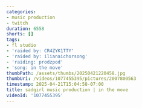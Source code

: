 ```yaml
---
categories:
- music production
- twitch
duration: 6558
shorts: []
tags:
- fl studio
- 'raided by: CR4ZYK1TTY'
- 'raided by: ilianaichorsong'
- 'raiding: prodzpod'
- 'song: in the move'
thumbPath: /assets/thumbs/20250421220458.jpg
thumbUri: /videos/1077455395/pictures/2007800563
timestamp: 2025-04-21T15:04:58-07:00
title: sadgirl music production | in the move
videoId: '1077455395'
---
```

